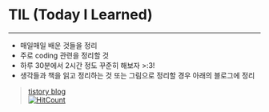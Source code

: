 # TIL (Today I Learned)  
* * *
 - 매일매일 배운 것들을 정리  
 - 주로 coding 관련을 정리할 것  
 - 하루 30분에서 2시간 정도 꾸준히 해보자 >:3!  
 - 생각들과 책을 읽고 정리하는 것 또는 그림으로 정리할 경우 아래의 블로그에 정리  
 > [tistory blog](https://ddka.tistory.com/)  
 > [![HitCount](http://hits.dwyl.com/daegukdo/TIL.svg)](http://hits.dwyl.com/daegukdo/TIL)  